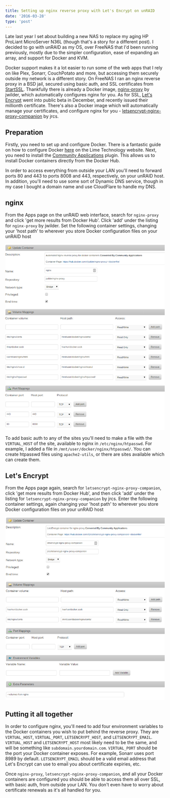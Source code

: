 ```yaml
---
title: Setting up nginx reverse proxy with Let's Encrypt on unRAID
date: '2016-03-28'
type: 'post'
---
```


Late last year I set about building a new NAS to replace my aging HP ProLiant MicroServer N36L (though that's a story for a different post). I decided to go with unRAID as my OS, over FreeNAS that I'd been running previously, mostly due to the simpler configuration, ease of expanding an array, and support for Docker and KVM.

<!--more-->

Docker support makes it a lot easier to run some of the web apps that I rely on like Plex, Sonarr, CouchPotato and more, but accessing them securely outside my network is a different story. On FreeNAS I ran an nginx reverse proxy in a BSD jail, secured using basic auth, and SSL certificates from [StartSSL](https://www.startssl.com/). Thankfully there is already a Docker image, [nginx-proxy](https://hub.docker.com/r/jwilder/nginx-proxy/) by jwilder, which automatically configures nginx for you. As for SSL, [Let's Encrypt](https://letsencrypt.org/) went into public beta in December, and recently issued their millionth certificate. There's also a Docker image which will automatically manage your certificates, and configure nginx for you - [letsencrypt-nginx-proxy-companion](https://hub.docker.com/r/jrcs/letsencrypt-nginx-proxy-companion/) by jrcs.

## Preparation

Firstly, you need to set up and configure Docker. There is a fantastic guide on how to configure Docker [here](https://lime-technology.com/docker-guide/) on the Lime Technology website. Next, you need to install the [Community Applications](https://lime-technology.com/forum/index.php?topic=40262.0) plugin. This allows us to install Docker containers directly from the Docker Hub.

In order to access everything from outside your LAN you'll need to forward ports 80 and 443 to ports 8008 and 443, respectively, on your unRAID host. In addition, you'll need to use some sort of Dynamic DNS service, though in my case I bought a domain name and use CloudFlare to handle my DNS.

## nginx

From the Apps page on the unRAID web interface, search for `nginx-proxy` and click 'get more results from Docker Hub'. Click 'add' under the listing for `nginx-proxy` by jwilder. Set the following container settings, changing your 'host path' to wherever you store Docker configuration files on your unRAID host

<img src="/img/nginx-proxy-settings.png" alt="nginx-proxy settings">

To add basic auth to any of the sites you'll need to make a file with the `VIRTUAL_HOST` of the site, available to nginx in `/etc/nginx/htpasswd`. For example, I added a file in `/mnt/user/docker/nginx/htpasswd/`. You can create htpasswd files using `apache2-utils`, or there are sites available which can create them.

## Let's Encrypt

From the Apps page again, search for `letsencrypt-nginx-proxy-companion`, click 'get more results from Docker Hub', and then click 'add' under the listing for `letsencrypt-nginx-proxy-companion` by jrcs. Enter the following container settings, again changing your 'host path' to wherever you store Docker configuration files on your unRAID host

<img src="/img/lets-encrypt-settings.png" alt="lets encrypt settings">

## Putting it all together

In order to configure nginx, you'll need to add four environment variables to the Docker containers you wish to put behind the reverse proxy. They are `VIRTUAL_HOST`, `VIRTUAL_PORT`, `LETSENCRYPT_HOST`, and `LETSENCRYPT_EMAIL`. `VIRTUAL_HOST` and `LETSENCRYPT_HOST` most likely need to be the same, and will be something like `subdomain.yourdomain.com`. `VIRTUAL_PORT` should be the port your Docker container exposes. For example, Sonarr uses port 8989 by default. `LETSENCRYPT_EMAIL` should be a valid email address that Let's Encrypt can use to email you about certificate expiries, etc.

Once `nginx-proxy`, `letsencrypt-nginx-proxy-companion`, and all your Docker containers are configured you should be able to access them all over SSL, with basic auth, from outside your LAN. You don't even have to worry about certificate renewals as it's all handled for you.
